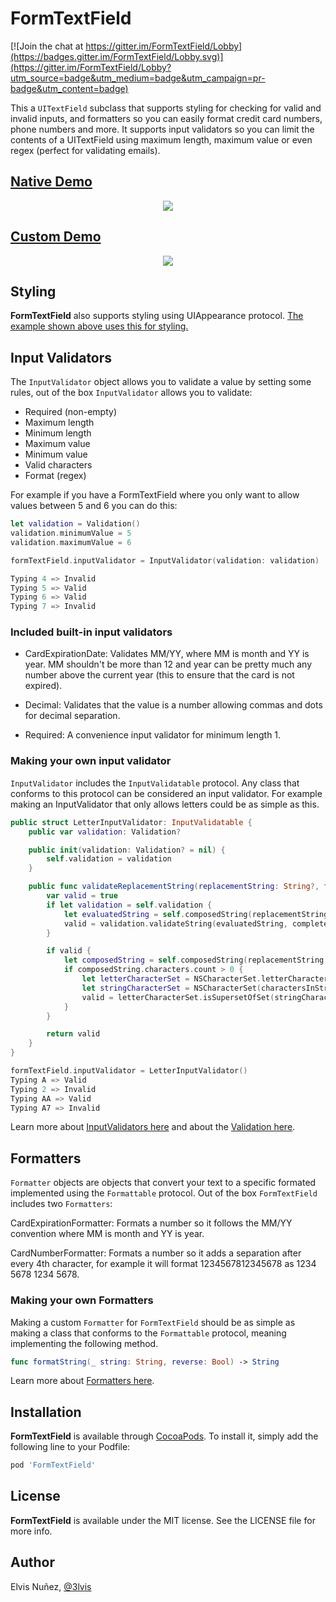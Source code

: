 # FormTextField

[![Join the chat at https://gitter.im/FormTextField/Lobby](https://badges.gitter.im/FormTextField/Lobby.svg)](https://gitter.im/FormTextField/Lobby?utm_source=badge&utm_medium=badge&utm_campaign=pr-badge&utm_content=badge)

This a `UITextField` subclass that supports styling for checking for valid and invalid inputs, and formatters so you can easily format credit card numbers, phone numbers and more. It supports input validators so you can limit the contents of a UITextField using maximum length, maximum value or even regex (perfect for validating emails).

## [Native Demo](/Native/Field.swift#L28-L92)

<p align="center">
  <img src="https://raw.githubusercontent.com/3lvis/FormTextField/master/GitHub/native.gif"/>
</p>

## [Custom Demo](/Custom/Controller.swift#L11-L84)

<p align="center">
  <img src="https://raw.githubusercontent.com/3lvis/FormTextField/master/GitHub/custom.gif"/>
</p>

## Styling

**FormTextField** also supports styling using UIAppearance protocol. [The example shown above uses this for styling.](/Custom/CustomStyle.swift#L7-L39)

## Input Validators

The `InputValidator` object allows you to validate a value by setting some rules, out of the box `InputValidator` allows you to validate:
- Required (non-empty)
- Maximum length
- Minimum length 
- Maximum value
- Minimum value
- Valid characters
- Format (regex)

For example if you have a FormTextField where you only want to allow values between 5 and 6 you can do this:

```swift
let validation = Validation()
validation.minimumValue = 5
validation.maximumValue = 6

formTextField.inputValidator = InputValidator(validation: validation)

Typing 4 => Invalid
Typing 5 => Valid
Typing 6 => Valid
Typing 7 => Invalid
```

### Included built-in input validators

- CardExpirationDate: Validates MM/YY, where MM is month and YY is year. MM shouldn't be more than 12 and year can be pretty much any number above the current year (this to ensure that the card is not expired).
 
- Decimal: Validates that the value is a number allowing commas and dots for decimal separation.

- Required: A convenience input validator for minimum length 1.

### Making your own input validator

`InputValidator` includes the `InputValidatable` protocol. Any class that conforms to this protocol can be considered an input validator. For example making an InputValidator that only allows letters could be as simple as this.

```swift
public struct LetterInputValidator: InputValidatable {
    public var validation: Validation?

    public init(validation: Validation? = nil) {
        self.validation = validation
    }

    public func validateReplacementString(replacementString: String?, fullString: String?, inRange range: NSRange?) -> Bool {
        var valid = true
        if let validation = self.validation {
            let evaluatedString = self.composedString(replacementString, fullString: fullString, inRange: range)
            valid = validation.validateString(evaluatedString, complete: false)
        }

        if valid {
            let composedString = self.composedString(replacementString, fullString: fullString, inRange: range)
            if composedString.characters.count > 0 {
                let letterCharacterSet = NSCharacterSet.letterCharacterSet()
                let stringCharacterSet = NSCharacterSet(charactersInString: composedString)
                valid = letterCharacterSet.isSupersetOfSet(stringCharacterSet)
            }
        }

        return valid
    }
}

formTextField.inputValidator = LetterInputValidator()
Typing A => Valid
Typing 2 => Invalid
Typing AA => Valid
Typing A7 => Invalid
```

Learn more about [InputValidators here](/InputValidator) and about the [Validation here](/Source/Validation/Validation.swift).


## Formatters

`Formatter` objects are objects that convert your text to a specific formated implemented using the `Formattable` protocol. Out of the box `FormTextField` includes two `Formatters`:

CardExpirationFormatter: Formats a number so it follows the MM/YY convention where MM is month and YY is year.

CardNumberFormatter: Formats a number so it adds a separation after every 4th character, for example it will format 1234567812345678 as 1234 5678 1234 5678.

### Making your own Formatters 

Making a custom `Formatter` for `FormTextField` should be as simple as making a class that conforms to the `Formattable` protocol, meaning implementing the following method.

```swift
func formatString(_ string: String, reverse: Bool) -> String
```

Learn more about [Formatters here](/Formatter).


## Installation

**FormTextField** is available through [CocoaPods](http://cocoapods.org). To install
it, simply add the following line to your Podfile:

```ruby
pod 'FormTextField'
```

## License

**FormTextField** is available under the MIT license. See the LICENSE file for more info.

## Author

Elvis Nuñez, [@3lvis](https://twitter.com/3lvis)
